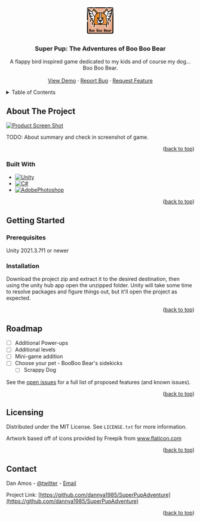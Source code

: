 
<a name="readme-top"></a>


<!-- PROJECT LOGO -->
<br />
<div align="center">
  <a href="https://github.com/dannya1985/SuperPupAdventure">
    <img src="Assets/AppIcons/playstore.png" alt="Logo" width="80" height="80">
  </a>

<h3 align="center">Super Pup: The Adventures of Boo Boo Bear</h3>

  <p align="center">
    A flappy bird inspired game dedicated to my kids and of course my dog... Boo Boo Bear.
    <br />
    <br />
    <a href="https://github.com/dannya1985/SuperPupAdventure/">View Demo</a>
    ·
    <a href="https://github.com/dannya1985/SuperPupAdventure/issues">Report Bug</a>
    ·
    <a href="https://github.com/dannya1985/SuperPupAdventure/issues">Request Feature</a>
  </p>
</div>



<!-- TABLE OF CONTENTS -->
<details>
  <summary>Table of Contents</summary>
  <ol>
    <li>
      <a href="#about-the-project">About The Project</a>
      <ul>
        <li><a href="#built-with">Built With</a></li>
      </ul>
    </li>
    <li>
      <a href="#getting-started">Getting Started</a>
      <ul>
        <li><a href="#prerequisites">Prerequisites</a></li>
      </ul>
    </li>
    <li><a href="#roadmap">Roadmap</a></li>
    <li><a href="#license">License</a></li>
    <li><a href="#contact">Contact</a></li>
    <li><a href="#acknowledgments">Acknowledgments</a></li>
  </ol>
</details>



<!-- ABOUT THE PROJECT -->
## About The Project

[![Product Screen Shot][product-screenshot]](https://.com)

TODO: About summary and check in screenshot of game.

<p align="right">(<a href="#readme-top">back to top</a>)</p>


### Built With
* [![Unity][Unity.com]][Unity-url]
* [![C#][CSharp.com]][CSharp-url]
* [![AdobePhotoshop][AdobePhotoshop]][AdobePhotoshop-url]

<p align="right">(<a href="#readme-top">back to top</a>)</p>



<!-- GETTING STARTED -->
## Getting Started


### Prerequisites
Unity 2021.3.7f1 or newer

### Installation
Download the project zip and extract it to the desired destination, then using the unity hub app open the unzipped folder. Unity will take some time to resolve packages and figure things out, but it'll open the project as expected.


<p align="right">(<a href="#readme-top">back to top</a>)</p>



<!-- ROADMAP -->
## Roadmap
- [ ] Additional Power-ups
- [ ] Additional levels
- [ ] Mini-game addition
- [ ] Choose your pet - BooBoo Bear's sidekicks
    - [ ] Scrappy Dog

See the [open issues](https://github.com/dannya1985/SuperPupAdventure/issues) for a full list of proposed features (and known issues).

<p align="right">(<a href="#readme-top">back to top</a>)</p>




<!-- LICENSE -->
## Licensing

Distributed under the MIT License. See `LICENSE.txt` for more information.

Artwork based off of icons provided by Freepik from www.flaticon.com

<p align="right">(<a href="#readme-top">back to top</a>)</p>



<!-- CONTACT -->
## Contact

Dan Amos - [@twitter](https://twitter.com/RoflSausages) - [Email](mailto:74069711+dannya1985@users.noreply.github.com)

Project Link: [https://github.com/dannya1985/SuperPupAdventure](https://github.com/dannya1985/SuperPupAdventure)

<p align="right">(<a href="#readme-top">back to top</a>)</p>





<!-- MARKDOWN LINKS & IMAGES -->
<!-- https://www.markdownguide.org/basic-syntax/#reference-style-links -->
[contributors-shield]: https://img.shields.io/github/contributors/github_username/repo_name.svg?style=for-the-badge
[contributors-url]: https://github.com/github_username/repo_name/graphs/contributors
[forks-shield]: https://img.shields.io/github/forks/github_username/repo_name.svg?style=for-the-badge
[forks-url]: https://github.com/github_username/repo_name/network/members
[stars-shield]: https://img.shields.io/github/stars/github_username/repo_name.svg?style=for-the-badge
[stars-url]: https://github.com/github_username/repo_name/stargazers
[issues-shield]: https://img.shields.io/github/issues/github_username/repo_name.svg?style=for-the-badge
[issues-url]: https://github.com/github_username/repo_name/issues
[license-shield]: https://img.shields.io/github/license/github_username/repo_name.svg?style=for-the-badge
[license-url]: https://github.com/github_username/repo_name/blob/master/LICENSE.txt
[linkedin-shield]: https://img.shields.io/badge/-LinkedIn-black.svg?style=for-the-badge&logo=linkedin&colorB=555
[linkedin-url]: https://linkedin.com/in/linkedin_username
[product-screenshot]: images/screenshot.png
[Csharp.com]: https://img.shields.io/badge/c%23-%23239120.svg?style=for-the-badge&logo=c-sharp&logoColor=white
[Csharp-url]: https://docs.microsoft.com/en-us/dotnet/csharp/
[Unity.com]: https://img.shields.io/badge/Unity-000000?style=for-the-badge&logo=unity&logoColor=white
[Unity-url]: https://jquery.com 
[AdobePhotoshop-url]: https://www.adobe.com/products/photoshop.html
[AdobePhotoshop]: https://img.shields.io/badge/adobe%20photoshop-%2331A8FF.svg?style=for-the-badge&logo=adobe%20photoshop&logoColor=white
